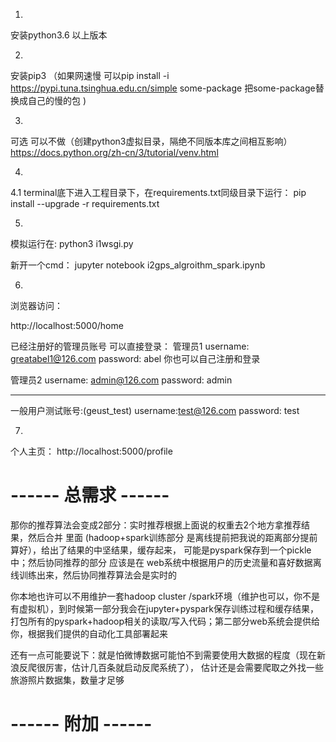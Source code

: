 1.
安装python3.6 以上版本

2. 
安装pip3 
（如果网速慢 可以pip install -i https://pypi.tuna.tsinghua.edu.cn/simple some-package  把some-package替换成自己的慢的包 )

3.
可选  可以不做（创建python3虚拟目录，隔绝不同版本库之间相互影响）
https://docs.python.org/zh-cn/3/tutorial/venv.html

4.
4.1
terminal底下进入工程目录下，在requirements.txt同级目录下运行：
pip install --upgrade -r requirements.txt

5.
模拟运行在:
python3 i1wsgi.py

新开一个cmd：
jupyter notebook i2gps_algroithm_spark.ipynb



6.
浏览器访问：

http://localhost:5000/home

已经注册好的管理员账号 可以直接登录：
管理员1
username: greatabel1@126.com
password: abel
你也可以自己注册和登录

管理员2
username: admin@126.com
password: admin

-------------------
一般用户测试账号:(geust_test)
username:test@126.com
password: test

7.
个人主页： http://localhost:5000/profile






# ------ 总需求 ------

那你的推荐算法会变成2部分：实时推荐根据上面说的权重去2个地方拿推荐结果，然后合并
里面 (hadoop+spark训练部分 是离线提前把我说的距离部分提前算好），给出了结果的中坚结果，缓存起来，
可能是pyspark保存到一个pickle中；然后协同推荐的部分 应该是在 web系统中根据用户的历史流量和喜好数据离线训练出来，然后协同推荐算法会是实时的

你本地也许可以不用维护一套hadoop cluster /spark环境（维护也可以，你不是有虚拟机），到时候第一部分我会在jupyter+pyspark保存训练过程和缓存结果，打包所有的pyspark+hadoop相关的读取/写入代码；第二部分web系统会提供给你，根据我们提供的自动化工具部署起来

还有一点可能要说下：就是怕微博数据可能怕不到需要使用大数据的程度（现在新浪反爬很厉害，估计几百条就启动反爬系统了），
估计还是会需要爬取之外找一些旅游照片数据集，数量才足够

# ------ 附加 ------






